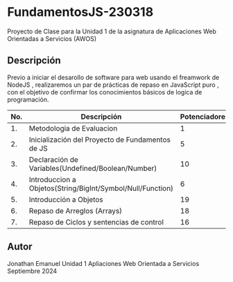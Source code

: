 # FundamentosJS-230318

Proyecto de Clase para la Unidad 1 de la asignatura de Aplicaciones Web Orientadas a Servicios (AWOS)

## Descripción 

Previo a iniciar el desarollo de software para web usando el freamwork de NodeJS , realizaremos
un par de prácticas de repaso en JavaScript puro , con el objetivo de confirmar los conocimientos
básicos de logica de programación.

|No.|Descripción|Potenciadores|Estatus|
|--|--|--|--|
|1.|Metodologia de Evaluacion|1|Finalizada|
|2.|Inicialización del Proyecto de Fundamentos de JS|5|Finalizada|
|3.|Declaración de Variables(Undefined/Boolean/Number)|10|Finalizada|
|4.|Introduccion a Objetos(String/BigInt/Symbol/Null/Function)|6|Finalizada|
|5.|Introducción a Objetos|19|Finalizada|
|6.|Repaso de Arreglos (Arrays)|18|Finalizada|
|7.|Repaso de Ciclos y sentencias de control|16|Finalizada|

## Autor
Jonathan Emanuel
Unidad 1
Apliaciones Web Orientada a Servicios
Septiembre 2024